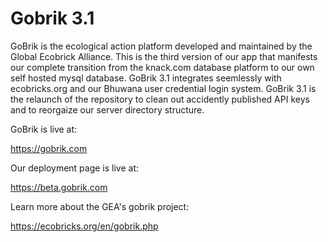 # Gobrik 3.1

GoBrik is the ecological action platform developed and maintained by the Global Ecobrick Alliance.  This is the third version of our app that manifests our complete transition from the knack.com database platform to our own self hosted mysql database.  GoBrik 3.1 integrates seemlessly with ecobricks.org and our Bhuwana user credential login system.  GoBrik 3.1 is the relaunch of the repository to clean out accidently published API keys and to reorgaize our server directory structure.

GoBrik is live at:

https://gobrik.com

Our deployment page is live at:

https://beta.gobrik.com



Learn more about the GEA's gobrik project:

https://ecobricks.org/en/gobrik.php

